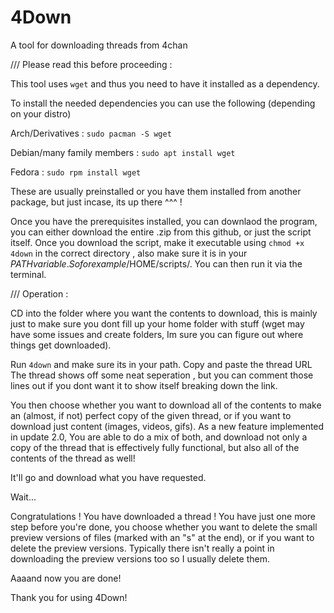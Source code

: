 # 4Down
A tool for downloading threads from 4chan


///
Please read this before proceeding : 

This tool uses ``wget`` and thus you need to have it installed as a dependency. 

To install the needed dependencies you can use the following (depending on your distro)

 Arch/Derivatives :             ``sudo pacman -S wget``
 
 Debian/many family members :   ``sudo apt install wget``
 
 Fedora :                       ``sudo rpm install wget``

These are usually preinstalled or you have them installed from another package, but just incase, its up there ^^^ !

Once you have the prerequisites installed, you can downlaod the program, you can either download the entire .zip from this github, or just the script itself. Once you download the script, make it executable using ```chmod +x 4down``` in the correct directory , also make sure it is in your $PATH variable. So for example /$HOME/scripts/. You can then run it via the terminal.

///
Operation :

CD into the folder where you want the contents to download, this is mainly just to make sure you dont fill up your home folder with stuff (wget may have some issues and create folders, Im sure you can figure out where things get downloaded).

Run ``4down`` and make sure its in your path.
Copy and paste the thread URL
The thread shows off some neat seperation , but you can comment those lines out if you dont want it to show itself breaking down the link.

You then choose whether you want to download all of the contents to make an (almost, if not) perfect copy of the given thread, or if you want to download just content (images, videos, gifs). As a new feature implemented in update 2.0, You are able to do a mix of both, and download not only a copy of the thread that is effectively fully functional, but also all of the contents of the thread as well!

It'll go and download what you have requested.

Wait...

Congratulations ! You have downloaded a thread ! You have just one more step before you're done, you choose whether you want to delete the small preview versions of files (marked with an "s" at the end), or if you want to delete the preview versions. Typically there isn't really a point in downloading the preview versions too so I usually delete them.


Aaaand now you are done!

Thank you for using 4Down!
